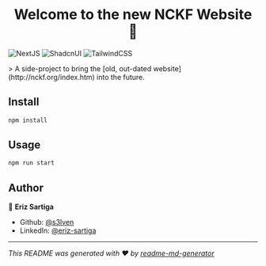 <h1 align="center">Welcome to the new NCKF Website 👋</h1>
<p>
  <img alt="NextJS" src="https://img.shields.io/badge/next%20js-000000?style=for-the-badge&logo=nextdotjs&logoColor=white" />
  <img alt="ShadcnUI" src="https://img.shields.io/badge/shadcn%2Fui-000000?style=for-the-badge&logo=shadcnui&logoColor=white" />
  <img alt="TailwindCSS" src="https://img.shields.io/badge/Tailwind_CSS-38B2AC?style=for-the-badge&logo=tailwind-css&logoColor=white" />
</p>
> A side-project to bring the [old, out-dated website](http://nckf.org/index.htm) into the future. 

## Install

```sh
npm install
```

## Usage

```sh
npm run start
```

## Author

👤 **Eriz Sartiga**

* Github: [@s3lven](https://github.com/s3lven)
* LinkedIn: [@eriz-sartiga](https://linkedin.com/in/eriz-sartiga)

***
_This README was generated with ❤️ by [readme-md-generator](https://github.com/kefranabg/readme-md-generator)_